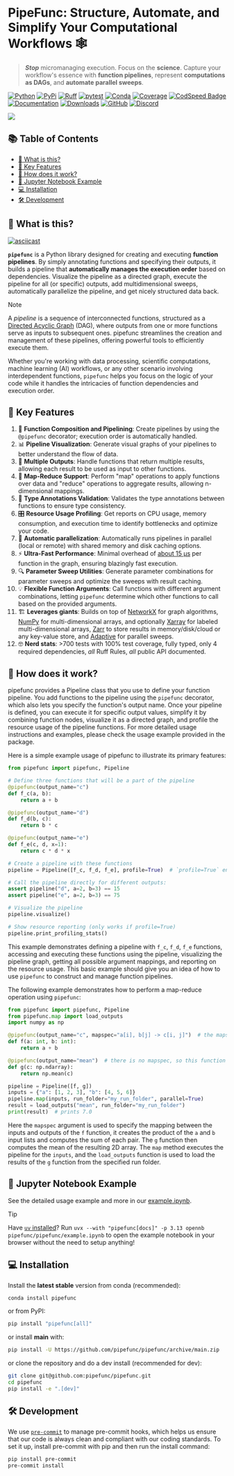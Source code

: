 # PipeFunc: Structure, Automate, and Simplify Your Computational Workflows 🕸

> ***Stop*** micromanaging execution. Focus on the **science**. Capture your workflow's essence with **function pipelines**, represent **computations as DAGs**, and **automate parallel sweeps**.

[![Python](https://img.shields.io/pypi/pyversions/pipefunc)](https://pypi.org/project/pipefunc/)
[![PyPi](https://img.shields.io/pypi/v/pipefunc?color=blue)](https://pypi.org/project/pipefunc/)
[![Ruff](https://img.shields.io/endpoint?url=https://raw.githubusercontent.com/astral-sh/ruff/main/assets/badge/v2.json)](https://github.com/astral-sh/ruff)
[![pytest](https://github.com/pipefunc/pipefunc/actions/workflows/pytest-micromamba.yml/badge.svg)](https://github.com/pipefunc/pipefunc/actions/workflows/pytest-micromamba.yml)
[![Conda](https://img.shields.io/badge/install%20with-conda-green.svg)](https://anaconda.org/conda-forge/pipefunc)
[![Coverage](https://img.shields.io/codecov/c/github/pipefunc/pipefunc)](https://codecov.io/gh/pipefunc/pipefunc)
[![CodSpeed Badge](https://img.shields.io/endpoint?url=https://codspeed.io/badge.json)](https://codspeed.io/pipefunc/pipefunc)
[![Documentation](https://readthedocs.org/projects/pipefunc/badge/?version=latest)](https://pipefunc.readthedocs.io/en/latest/?badge=latest)
[![Downloads](https://img.shields.io/conda/dn/conda-forge/pipefunc.svg)](https://anaconda.org/conda-forge/pipefunc)
[![GitHub](https://img.shields.io/github/stars/pipefunc/pipefunc.svg?style=social)](https://github.com/pipefunc/pipefunc/stargazers)
[![Discord](https://img.shields.io/discord/1320459922596565103.svg?label=Discord&logo=discord)](https://discord.gg/cBbxusZR)

![](https://user-images.githubusercontent.com/6897215/253785642-cf2a6941-2ea6-41b0-8225-b3e52e94c4de.png)

<!-- toc-start -->
## :books: Table of Contents
<!-- START doctoc generated TOC please keep comment here to allow auto update -->
<!-- DON'T EDIT THIS SECTION, INSTEAD RE-RUN doctoc TO UPDATE -->

- [:thinking: What is this?](#thinking-what-is-this)
- [:rocket: Key Features](#rocket-key-features)
- [:test_tube: How does it work?](#test_tube-how-does-it-work)
- [:notebook: Jupyter Notebook Example](#notebook-jupyter-notebook-example)
- [:computer: Installation](#computer-installation)
- [:hammer_and_wrench: Development](#hammer_and_wrench-development)

<!-- END doctoc generated TOC please keep comment here to allow auto update -->
<!-- toc-end -->

## :thinking: What is this?

[![asciicast](https://asciinema.org/a/q5S3ffIxrAGmoLMOc0hOb3aod.svg)](https://asciinema.org/a/q5S3ffIxrAGmoLMOc0hOb3aod)

**`pipefunc`** is a Python library designed for creating and executing **function pipelines**.
By simply annotating functions and specifying their outputs, it builds a pipeline that **automatically manages the execution order** based on dependencies.
Visualize the pipeline as a directed graph, execute the pipeline for all (or specific) outputs, add multidimensional sweeps, automatically parallelize the pipeline, and get nicely structured data back.

> [!NOTE]
> A *_pipeline_* is a sequence of interconnected functions, structured as a [Directed Acyclic Graph](https://en.wikipedia.org/wiki/Directed_acyclic_graph) (DAG), where outputs from one or more functions serve as inputs to subsequent ones.
> pipefunc streamlines the creation and management of these pipelines, offering powerful tools to efficiently execute them.

Whether you're working with data processing, scientific computations, machine learning (AI) workflows, or any other scenario involving interdependent functions, `pipefunc` helps you focus on the logic of your code while it handles the intricacies of function dependencies and execution order.

## :rocket: Key Features

1. 🚀 **Function Composition and Pipelining**: Create pipelines by using the `@pipefunc` decorator; execution order is automatically handled.
1. 📊 **Pipeline Visualization**: Generate visual graphs of your pipelines to better understand the flow of data.
1. 👥 **Multiple Outputs**: Handle functions that return multiple results, allowing each result to be used as input to other functions.
1. 🔁 **Map-Reduce Support**: Perform "map" operations to apply functions over data and "reduce" operations to aggregate results, allowing n-dimensional mappings.
1. 👮 **Type Annotations Validation**: Validates the type annotations between functions to ensure type consistency.
1. 🎛️ **Resource Usage Profiling**: Get reports on CPU usage, memory consumption, and execution time to identify bottlenecks and optimize your code.
1. 🔄 **Automatic parallelization**: Automatically runs pipelines in parallel (local or remote) with shared memory and disk caching options.
1. ⚡ **Ultra-Fast Performance**: Minimal overhead of [about 15 µs](https://pipefunc.readthedocs.io/en/latest/faq/#what-is-the-overhead-efficiency-performance-of-pipefunc) per function in the graph, ensuring blazingly fast execution.
1. 🔍 **Parameter Sweep Utilities**: Generate parameter combinations for parameter sweeps and optimize the sweeps with result caching.
1. 💡 **Flexible Function Arguments**: Call functions with different argument combinations, letting `pipefunc` determine which other functions to call based on the provided arguments.
1. 🏗️ **Leverages giants**: Builds on top of [NetworkX](https://networkx.org/) for graph algorithms, [NumPy](https://numpy.org/) for multi-dimensional arrays, and optionally [Xarray](https://docs.xarray.dev/) for labeled multi-dimensional arrays, [Zarr](https://zarr.readthedocs.io/) to store results in memory/disk/cloud or any key-value store, and [Adaptive](https://adaptive.readthedocs.io/) for parallel sweeps.
1. 🤓 **Nerd stats**: >700 tests with 100% test coverage, fully typed, only 4 required dependencies, *all* Ruff Rules, *all* public API documented.

## :test_tube: How does it work?

pipefunc provides a Pipeline class that you use to define your function pipeline.
You add functions to the pipeline using the `pipefunc` decorator, which also lets you specify the function's output name.
Once your pipeline is defined, you can execute it for specific output values, simplify it by combining function nodes, visualize it as a directed graph, and profile the resource usage of the pipeline functions.
For more detailed usage instructions and examples, please check the usage example provided in the package.

Here is a simple example usage of pipefunc to illustrate its primary features:

```python
from pipefunc import pipefunc, Pipeline

# Define three functions that will be a part of the pipeline
@pipefunc(output_name="c")
def f_c(a, b):
    return a + b

@pipefunc(output_name="d")
def f_d(b, c):
    return b * c

@pipefunc(output_name="e")
def f_e(c, d, x=1):
    return c * d * x

# Create a pipeline with these functions
pipeline = Pipeline([f_c, f_d, f_e], profile=True)  # `profile=True` enables resource profiling

# Call the pipeline directly for different outputs:
assert pipeline("d", a=2, b=3) == 15
assert pipeline("e", a=2, b=3) == 75

# Visualize the pipeline
pipeline.visualize()

# Show resource reporting (only works if profile=True)
pipeline.print_profiling_stats()
```

This example demonstrates defining a pipeline with `f_c`, `f_d`, `f_e` functions, accessing and executing these functions using the pipeline, visualizing the pipeline graph, getting all possible argument mappings, and reporting on the resource usage.
This basic example should give you an idea of how to use `pipefunc` to construct and manage function pipelines.

The following example demonstrates how to perform a map-reduce operation using `pipefunc`:

```python
from pipefunc import pipefunc, Pipeline
from pipefunc.map import load_outputs
import numpy as np

@pipefunc(output_name="c", mapspec="a[i], b[j] -> c[i, j]")  # the mapspec is used to specify the mapping
def f(a: int, b: int):
    return a + b

@pipefunc(output_name="mean")  # there is no mapspec, so this function takes the full 2D array
def g(c: np.ndarray):
    return np.mean(c)

pipeline = Pipeline([f, g])
inputs = {"a": [1, 2, 3], "b": [4, 5, 6]}
pipeline.map(inputs, run_folder="my_run_folder", parallel=True)
result = load_outputs("mean", run_folder="my_run_folder")
print(result)  # prints 7.0
```

Here the `mapspec` argument is used to specify the mapping between the inputs and outputs of the `f` function, it creates the product of the `a` and `b` input lists and computes the sum of each pair. The `g` function then computes the mean of the resulting 2D array. The `map` method executes the pipeline for the `inputs`, and the `load_outputs` function is used to load the results of the `g` function from the specified run folder.

## :notebook: Jupyter Notebook Example

See the detailed usage example and more in our [example.ipynb](https://github.com/pipefunc/pipefunc/blob/main/example.ipynb).

> [!TIP]
> Have [`uv` installed](https://docs.astral.sh/uv/)?
> Run `uvx --with "pipefunc[docs]" -p 3.13 opennb pipefunc/pipefunc/example.ipynb` to open the example notebook in your browser without the need to setup anything!

## :computer: Installation

Install the **latest stable** version from conda (recommended):

```bash
conda install pipefunc
```

or from PyPI:

```bash
pip install "pipefunc[all]"
```

or install **main** with:

```bash
pip install -U https://github.com/pipefunc/pipefunc/archive/main.zip
```

or clone the repository and do a dev install (recommended for dev):

```bash
git clone git@github.com:pipefunc/pipefunc.git
cd pipefunc
pip install -e ".[dev]"
```

## :hammer_and_wrench: Development

We use [`pre-commit`](https://pre-commit.com/) to manage pre-commit hooks, which helps us ensure that our code is always clean and compliant with our coding standards.
To set it up, install pre-commit with pip and then run the install command:

```bash
pip install pre-commit
pre-commit install
```

